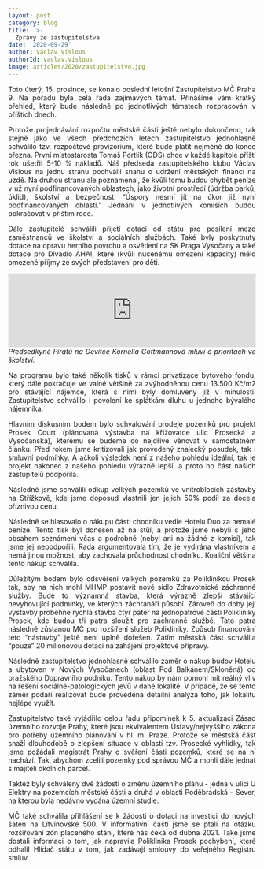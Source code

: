 ```yaml
---
layout: post
category: blog
title:  >-
  Zprávy ze zastupitelstva
date: '2020-09-29'
author: Václav Vislous
authorId: vaclav.vislous
image: articles/2020/zastupitelstvo.jpg
---
```

<p style='text-align: justify;'>
Toto úterý, 15. prosince, se konalo poslední letošní Zastupitelstvo MČ Praha 9. Na pořadu byla celá řada zajímavých témat. Přinášíme vám krátký přehled, který bude následně po jednotlivých tématech rozpracován v příštích dnech.
</p><p style='text-align: justify;'>
Protože projednávání rozpočtu městské části ještě nebylo dokončeno, tak stejně jako ve všech předchozích letech zastupitelstvo jednohlasně schválilo tzv. rozpočtové provizorium, které bude platit nejméně do konce března. První místostarosta Tomáš Portlík (ODS) chce v každé kapitole příští rok ušetřit 5-10 % nákladů. Náš předseda zastupitelského klubu Václav Vislous na jednu stranu pochválil snahu o udržení městských financí na uzdě. Na druhou stranu ale poznamenal, že kvůli tomu budou chybět peníze v už nyní podfinancovaných oblastech, jako životní prostředí (údržba parků, úklid), školství a bezpečnost. “Úspory nesmí jít na úkor již nyní podfinancovaných oblastí.” Jednání v jednotlivých komisích budou pokračovat v příštím roce.
</p><p style='text-align: justify;'>
Dále zastupitelé schválili přijetí dotací od státu pro posílení mezd zaměstnanců ve školství a sociálních službách. Také byly poskytnuty dotace na opravu herního povrchu a osvětlení na SK Praga Vysočany a také dotace pro Divadlo AHA!, které (kvůli nucenému omezení kapacity) mělo omezené příjmy ze svých představení pro děti.
</p><p style='text-align: justify;'>
<iframe width="100%" src="https://www.youtube.com/embed/zF7QxrX1lTw" frameborder="0" allow="accelerometer; autoplay; clipboard-write; encrypted-media; gyroscope; picture-in-picture" allowfullscreen></iframe><br>
<i>Předsedkyně Pirátů na Devítce Kornélia Gottmannová mluví o prioritách ve školství.</i>
</p><p style='text-align: justify;'>
Na programu bylo také několik tisků v rámci privatizace bytového fondu, který dále pokračuje ve valné většině za zvýhodněnou cenu 13.500 Kč/m2 pro stávající nájemce, která s nimi byly domluveny již v minulosti. Zastupitelstvo schválilo i povolení ke splátkám dluhu u jednoho bývalého nájemníka.
</p><p style='text-align: justify;'>
Hlavním diskusním bodem bylo schvalování prodeje pozemků pro projekt Prosek Court (plánovaná výstavba na křižovatce ulic Prosecká a Vysočanská), kterému se budeme co nejdříve věnovat v samostatném článku. Před rokem jsme kritizovali jak provedený znalecký posudek, tak i smluvní podmínky. A ačkoli výsledek není z našeho pohledu ideální, tak je projekt nakonec z našeho pohledu výrazně lepší, a proto ho část našich zastupitelů podpořila.
</p><p style='text-align: justify;'>
Následně jsme schválili odkup velkých pozemků ve vnitroblocích zástavby na Střížkově, kde jsme doposud vlastnili jen jejich 50% podíl za docela příznivou cenu.
</p><p style='text-align: justify;'>
Následně se hlasovalo o nákupu části chodníku vedle Hotelu Duo za nemalé peníze. Tento tisk byl donesen až na stůl, a protože jsme nebyli s jeho obsahem seznámeni včas a podrobně (nebyl ani na žádné z komisí), tak jsme jej nepodpořili. Rada argumentovala tím, že je vydírána vlastníkem a nemá jinou možnost, aby zachovala průchodnost chodníku. Koaliční většina tento nákup schválila.
</p><p style='text-align: justify;'>
Důležitým bodem bylo odsvěření velkých pozemků za Poliklinikou Prosek tak, aby na nich mohl MHMP postavit nové sídlo Zdravotnické záchranné služby. Bude to významná stavba, která výrazně zlepší stávající nevyhovující podmínky, ve kterých záchranáři působí. Zároveň do doby její výstavby proběhne rychlá stavba čtyř pater na jednopatrové části Polikliniky Prosek, kde budou tři patra sloužit pro záchranné službě. Tato patra následně zůstanou MČ pro rozšíření služeb Polikliniky. Způsob financování této “nástavby” ještě není úplně dořešen. Zatím městská část schválila “pouze” 20 milionovou dotaci na zahájení projektové přípravy.
</p><p style='text-align: justify;'>
Následně zastupitelstvo jednohlasně schválilo záměr o nákup budov Hotelu a ubytoven v Nových Vysočanech (oblast Pod Balkánem/Skloněná) od pražského Dopravního podniku. Tento nákup by nám pomohl mít reálný vliv na řešení sociálně-patologických jevů v dané lokalitě. V případě, že se tento záměr podaří realizovat bude provedena detailní analýza toho, jak lokalitu nejlépe využít.
</p><p style='text-align: justify;'>
Zastupitelstvo také vyjádřilo celou řadu připomínek k 5. aktualizaci Zásad územního rozvoje Prahy, které jsou ekvivalentem Ústavy/nejvyššího zákona pro potřeby územního plánování v hl. m. Praze.
Protože se městská část snaží dlouhodobě o zlepšení situace v oblasti tzv. Prosecké vyhlídky, tak jsme požádali magistrát Prahy o svěření části pozemků, které se na ní nachází. Tak, abychom zcelili pozemky pod správou MČ a mohli dále jednat s majiteli okolních parcel.
</p><p style='text-align: justify;'>
Taktéž byly schváleny dvě žádosti o změnu územního plánu - jedna v ulici U Elektry na pozemcích městské části a druhá v oblasti Poděbradská - Sever, na kterou byla nedávno vydána územní studie.
</p><p style='text-align: justify;'>
MČ také schválila přihlášení se k žádosti o dotaci na investici do nových šaten na Litvínovské 500.
V informativní části jsme se ptali na otázku rozšiřování zón placeného stání, které nás čeká od dubna 2021. Také jsme dostali informaci o tom, jak napravila Poliklinika Prosek pochybení, které odhalil Hlídač státu v tom, jak zadávají smlouvy do veřejného Registru smluv.
</p>
